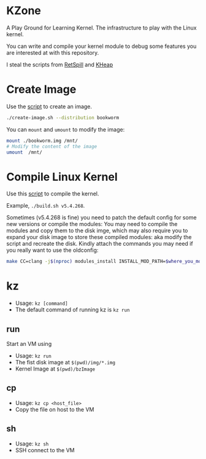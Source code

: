 # KZone
A Play Ground for Learning Kernel. The infrastructure to play with the Linux kernel.

You can write and compile your kernel module to debug some features you are interested at with this repository.


I steal the scripts from [RetSpill][1] and [KHeap][2]


# Create Image

Use the [script][3] to create an image. 

```bash
./create-image.sh --distribution bookworm
```

You can `mount` and `umount` to modify the image:

```bash
mount ./bookworm.img /mnt/
# Modify the content of the image
umount  /mnt/
```

# Compile Linux Kernel


Use this [script][4] to compile the kernel.

Example, `./build.sh v5.4.268`.

Sometimes (v5.4.268 is fine) you need to patch the default config for some new versions or compile the modules: You may need to compile the modules and copy them to the disk imge, which may also require you to expand your disk image to store these compiled modules: aka modify the script and recreate the disk. Kindly attach the commands you may need if you really want to use the oldconfig:

```bash
make CC=clang -j$(nproc) modules_install INSTALL_MOD_PATH=$where_you_mount_the_disk_img
```

# kz

- Usage: `kz [command]`
- The default command of running kz is `kz run`

## run

Start an VM using 

- Usage: `kz run`
- The fist disk image at `$(pwd)/img/*.img`
- Kernel Image at `$(pwd)/bzImage`


## cp

- Usage: `kz cp <host_file>`
- Copy the file on host to the VM


## sh

- Usage: `kz sh`
- SSH connect to the VM



[1]: https://github.com/sefcom/RetSpill
[2]: https://github.com/sefcom/KHeaps
[3]: ./scripts/create-image.sh
[4]: ./kernel/build.sh